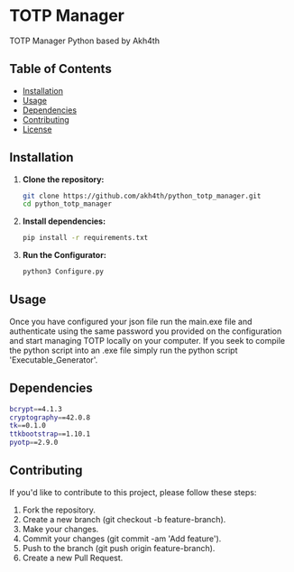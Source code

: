 # TOTP Manager

TOTP Manager Python based by Akh4th

## Table of Contents

- [Installation](#installation)
- [Usage](#usage)
- [Dependencies](#dependencies)
- [Contributing](#contributing)
- [License](#license)

## Installation

1. **Clone the repository:**
   ```bash
   git clone https://github.com/akh4th/python_totp_manager.git
   cd python_totp_manager

2. **Install dependencies:**
   ```bash
   pip install -r requirements.txt

3. **Run the Configurator:**
    ```bash
   python3 Configure.py

## Usage

Once you have configured your json file run the main.exe file and authenticate using the same password you provided on the configuration and start managing TOTP locally on your computer.
If you seek to compile the python script into an .exe file simply run the python script 'Executable_Generator'.


## Dependencies
```bash
bcrypt==4.1.3
cryptography==42.0.8
tk==0.1.0
ttkbootstrap==1.10.1
pyotp==2.9.0
```

## Contributing
If you'd like to contribute to this project, please follow these steps:

1. Fork the repository.
2. Create a new branch (git checkout -b feature-branch).
3. Make your changes.
4. Commit your changes (git commit -am 'Add feature').
5. Push to the branch (git push origin feature-branch).
6. Create a new Pull Request.

